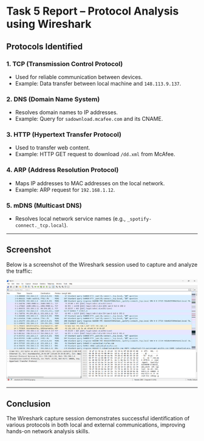 # Task 5 Report – Protocol Analysis using Wireshark

##  Protocols Identified

### 1. TCP (Transmission Control Protocol)
- Used for reliable communication between devices.
- Example: Data transfer between local machine and `148.113.9.137`.

### 2. DNS (Domain Name System)
- Resolves domain names to IP addresses.
- Example: Query for `sadownload.mcafee.com` and its CNAME.

### 3. HTTP (Hypertext Transfer Protocol)
- Used to transfer web content.
- Example: HTTP GET request to download `/dd.xml` from McAfee.

### 4. ARP (Address Resolution Protocol)
- Maps IP addresses to MAC addresses on the local network.
- Example: ARP request for `192.168.1.12`.

### 5. mDNS (Multicast DNS)
- Resolves local network service names (e.g., `_spotify-connect._tcp.local`).

---

##  Screenshot

Below is a screenshot of the Wireshark session used to capture and analyze the traffic:

![Wireshark Capture Screenshot](screehshots/wireshark_capture.png)

---

## Conclusion
The Wireshark capture session demonstrates successful identification of various protocols in both local and external communications, improving hands-on network analysis skills.
